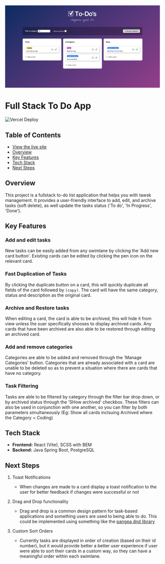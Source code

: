 ![](/docs/to-do-hero.jpg)

# Full Stack To Do App

![Vercel Deploy](https://deploy-badge.vercel.app/vercel/kats-todo-app?name=Vercel+Deployment)

## Table of Contents

-   [View the live site](https://kats-todo-app.vercel.app/)
-   [Overview](#overview)
-   [Key Features](#key-features)
-   [Tech Stack](#tech-stack)
-   [Next Steps](#next-steps)

## Overview

This project is a fullstack to-do list application that helps you with tawsk management. It provides a user-friendly interface to add, edit, and archive tasks (soft delete), as well update the tasks status ('To do', 'In Progress', 'Done').

## Key Features

### Add and edit tasks

New tasks can be easily added from any swimlane by clicking the 'Add new card button'. Existing cards can be edited by clicking the pen icon on the relevant card.

### Fast Duplication of Tasks

By clicking the duplicate button on a card, this will quickly duplicate all fields of the card followed by `(copy)`. The card will have the same category, status and description as the original card.

### Archive and Restore tasks

When editing a card, the card is able to be archived, this will hide it from view unless the suer specifically shooses to display archived cards. Any cards that have been archived are also able to be restored through editing an archived card.

### Add and remove categories

Categories are able to be added and removed through the 'Manage Categories' button. Categories that are already associated with a card are unable to be deleted so as to prevent a situation where there are cards that have no category.

### Task Filtering

Tasks are able to be filtered by category through the filter bar drop down, or by archived status through the 'SHow archived' checkbox. These filters can also be used in conjunction with one another, so you can filter by both parameters simultaneously (Eg: Show all cards inclsuing Archived where the Category = Coding)

## Tech Stack

-   **Frontend:** React (Vite), SCSS with BEM
-   **Backend:** Java Spring Boot, PostgreSQL

## Next Steps

1. Toast Notifications

    - When changes are made to a card display a toast notification to the user for better feedback if changes were successful or not

2. Drag and Drop functionality

    - Drag and drop is a common design pattern for task-based applications and something users are used to being able to do. This could be implemented using something like the [pangea dnd library](https://github.com/hello-pangea/dnd)

3. Custom Sort Orders
    - Currently tasks are displayed in order of creation (based on their id number), but it would provide better a better user experience if user were able to sort their cards in a custom way, so they can have a meaningful order within each swimlane.
